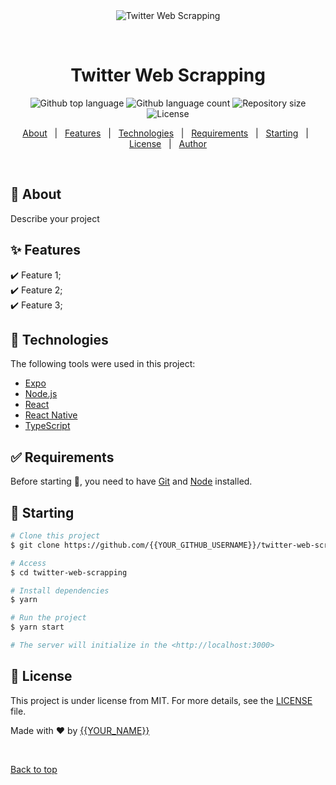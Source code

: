 <div align="center" id="top"> 
  <img src="./.github/app.gif" alt="Twitter Web Scrapping" />

  &#xa0;

  <!-- <a href="https://twitterwebscrapping.netlify.app">Demo</a> -->
</div>

<h1 align="center">Twitter Web Scrapping</h1>

<p align="center">
  <img alt="Github top language" src="https://img.shields.io/github/languages/top/{{YOUR_GITHUB_USERNAME}}/twitter-web-scrapping?color=56BEB8">

  <img alt="Github language count" src="https://img.shields.io/github/languages/count/{{YOUR_GITHUB_USERNAME}}/twitter-web-scrapping?color=56BEB8">

  <img alt="Repository size" src="https://img.shields.io/github/repo-size/{{YOUR_GITHUB_USERNAME}}/twitter-web-scrapping?color=56BEB8">

  <img alt="License" src="https://img.shields.io/github/license/{{YOUR_GITHUB_USERNAME}}/twitter-web-scrapping?color=56BEB8">

  <!-- <img alt="Github issues" src="https://img.shields.io/github/issues/{{YOUR_GITHUB_USERNAME}}/twitter-web-scrapping?color=56BEB8" /> -->

  <!-- <img alt="Github forks" src="https://img.shields.io/github/forks/{{YOUR_GITHUB_USERNAME}}/twitter-web-scrapping?color=56BEB8" /> -->

  <!-- <img alt="Github stars" src="https://img.shields.io/github/stars/{{YOUR_GITHUB_USERNAME}}/twitter-web-scrapping?color=56BEB8" /> -->
</p>

<!-- Status -->

<!-- <h4 align="center"> 
	🚧  Twitter Web Scrapping 🚀 Under construction...  🚧
</h4> 

<hr> -->

<p align="center">
  <a href="#dart-about">About</a> &#xa0; | &#xa0; 
  <a href="#sparkles-features">Features</a> &#xa0; | &#xa0;
  <a href="#rocket-technologies">Technologies</a> &#xa0; | &#xa0;
  <a href="#white_check_mark-requirements">Requirements</a> &#xa0; | &#xa0;
  <a href="#checkered_flag-starting">Starting</a> &#xa0; | &#xa0;
  <a href="#memo-license">License</a> &#xa0; | &#xa0;
  <a href="https://github.com/{{YOUR_GITHUB_USERNAME}}" target="_blank">Author</a>
</p>

<br>

## :dart: About ##

Describe your project

## :sparkles: Features ##

:heavy_check_mark: Feature 1;\
:heavy_check_mark: Feature 2;\
:heavy_check_mark: Feature 3;

## :rocket: Technologies ##

The following tools were used in this project:

- [Expo](https://expo.io/)
- [Node.js](https://nodejs.org/en/)
- [React](https://pt-br.reactjs.org/)
- [React Native](https://reactnative.dev/)
- [TypeScript](https://www.typescriptlang.org/)

## :white_check_mark: Requirements ##

Before starting :checkered_flag:, you need to have [Git](https://git-scm.com) and [Node](https://nodejs.org/en/) installed.

## :checkered_flag: Starting ##

```bash
# Clone this project
$ git clone https://github.com/{{YOUR_GITHUB_USERNAME}}/twitter-web-scrapping

# Access
$ cd twitter-web-scrapping

# Install dependencies
$ yarn

# Run the project
$ yarn start

# The server will initialize in the <http://localhost:3000>
```

## :memo: License ##

This project is under license from MIT. For more details, see the [LICENSE](LICENSE.md) file.


Made with :heart: by <a href="https://github.com/{{YOUR_GITHUB_USERNAME}}" target="_blank">{{YOUR_NAME}}</a>

&#xa0;

<a href="#top">Back to top</a>
